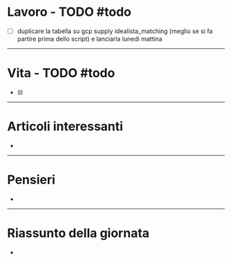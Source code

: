 # Lavoro - TODO #todo 
- [ ] duplicare la tabella su gcp supply idealista_matching (meglio se si fa partire prima dello script) e lanciarla lunedì mattina

---

# Vita - TODO #todo 
- [x] 

---

# Articoli interessanti
- 

---

# Pensieri
- 

---

# Riassunto della giornata
- 